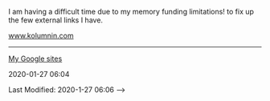 I am having a difficult time due to my memory funding limitations!
to fix up the few external links I have.
<div class="w3-header w3-row w3-wide w3-blue">
<a href="http://www.kolumnin.com">www.kolumnin.com</a>
</div>
<HR>
<div>
<a href="https://sites.google.com/site/">
My Google sites</a>
</div>

2020-01-27 06:04


  

  
   
    
   
  
  
 
    
  
   






 


 




<div class="w3-row w3-Indigo w3-wide"><!--2019-12-14-14:34IST-->Last Modified: 2020-1-27 06:06
--></div> 




